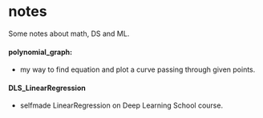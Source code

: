 # notes
Some notes about math, DS and ML.

#### polynomial_graph:
- my way to find equation and plot a curve passing through given points.

#### DLS_LinearRegression
- selfmade LinearRegression on Deep Learning School course.

